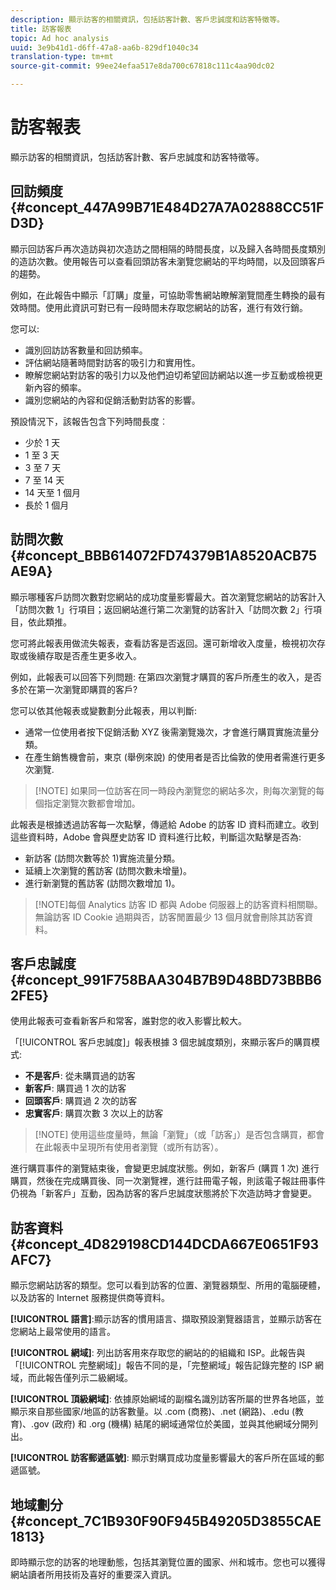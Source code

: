 ```yaml
---
description: 顯示訪客的相關資訊，包括訪客計數、客戶忠誠度和訪客特徵等。
title: 訪客報表
topic: Ad hoc analysis
uuid: 3e9b41d1-d6ff-47a8-aa6b-829df1040c34
translation-type: tm+mt
source-git-commit: 99ee24efaa517e8da700c67818c111c4aa90dc02

---
```



# 訪客報表

顯示訪客的相關資訊，包括訪客計數、客戶忠誠度和訪客特徵等。

## 回訪頻度 {#concept_447A99B71E484D27A7A02888CC51FD3D}

顯示回訪客戶再次造訪與初次造訪之間相隔的時間長度，以及歸入各時間長度類別的造訪次數。使用報告可以查看回頭訪客未瀏覽您網站的平均時間，以及回頭客戶的趨勢。

<!-- 

c_reports_return_freq.xml

 -->

例如，在此報告中顯示「訂購」度量，可協助零售網站瞭解瀏覽間產生轉換的最有效時間。使用此資訊可對已有一段時間未存取您網站的訪客，進行有效行銷。

您可以:

* 識別回訪訪客數量和回訪頻率。
* 評估網站隨著時間對訪客的吸引力和實用性。
* 瞭解您網站對訪客的吸引力以及他們迫切希望回訪網站以進一步互動或檢視更新內容的頻率。
* 識別您網站的內容和促銷活動對訪客的影響。

預設情況下，該報告包含下列時間長度︰

* 少於 1 天
* 1 至 3 天
* 3 至 7 天
* 7 至 14 天
* 14 天至 1 個月
* 長於 1 個月

## 訪問次數 {#concept_BBB614072FD74379B1A8520ACB75AE9A}

顯示哪種客戶訪問次數對您網站的成功度量影響最大。首次瀏覽您網站的訪客計入「訪問次數 1」行項目；返回網站進行第二次瀏覽的訪客計入「訪問次數 2」行項目，依此類推。

<!-- 

c_reports_visit_number.xml

 -->

您可將此報表用做流失報表，查看訪客是否返回。還可新增收入度量，檢視初次存取或後續存取是否產生更多收入。

例如，此報表可以回答下列問題: 在第四次瀏覽才購買的客戶所產生的收入，是否多於在第一次瀏覽即購買的客戶?

您可以依其他報表或變數劃分此報表，用以判斷:

* 通常一位使用者按下促銷活動 XYZ 後需瀏覽幾次，才會進行購買實施流量分類。
* 在產生銷售機會前，東京 (舉例來說) 的使用者是否比倫敦的使用者需進行更多次瀏覽.

> [!NOTE] 如果同一位訪客在同一時段內瀏覽您的網站多次，則每次瀏覽的每個指定瀏覽次數都會增加。

此報表是根據透過訪客每一次點擊，傳遞給 Adobe 的訪客 ID 資料而建立。收到這些資料時，Adobe 會與歷史訪客 ID 資料進行比較，判斷這次點擊是否為:

* 新訪客 (訪問次數等於 1)實施流量分類。
* 延續上次瀏覽的舊訪客 (訪問次數未增量)。
* 進行新瀏覽的舊訪客 (訪問次數增加 1)。

> [!NOTE]每個 Analytics 訪客 ID 都與 Adobe 伺服器上的訪客資料相關聯。無論訪客 ID Cookie 過期與否，訪客閒置最少 13 個月就會刪除其訪客資料。

## 客戶忠誠度 {#concept_991F758BAA304B7B9D48BD73BBB62FE5}

使用此報表可查看新客戶和常客，誰對您的收入影響比較大。

<!-- 

c_reports_customerloyalty.xml

 -->

「[!UICONTROL 客戶忠誠度]」報表根據 3 個忠誠度類別，來顯示客戶的購買模式:

* **不是客戶**: 從未購買過的訪客
* **新客戶**: 購買過 1 次的訪客
* **回頭客戶**: 購買過 2 次的訪客
* **忠實客戶**: 購買次數 3 次以上的訪客

> [!NOTE] 使用這些度量時，無論「瀏覽」（或「訪客」）是否包含購買，都會在此報表中呈現所有使用者瀏覽（或所有訪客）。

進行購買事件的瀏覽結束後，會變更忠誠度狀態。例如，新客戶 (購買 1 次) 進行購買，然後在完成購買後、同一次瀏覽裡，進行註冊電子報，則該電子報註冊事件仍視為「新客戶」互動，因為訪客的客戶忠誠度狀態將於下次造訪時才會變更。

## 訪客資料 {#concept_4D829198CD144DCDA667E0651F93AFC7}

顯示您網站訪客的類型。您可以看到訪客的位置、瀏覽器類型、所用的電腦硬體，以及訪客的 Internet 服務提供商等資料。

<!-- 

c_reports_visitor_profile.xml

 -->

**[!UICONTROL 語言]**:顯示訪客的慣用語言、擷取預設瀏覽器語言，並顯示訪客在您網站上最常使用的語言。

**[!UICONTROL 網域]**: 列出訪客用來存取您的網站的的組織和 ISP。此報告與「[!UICONTROL 完整網域]」報告不同的是，「完整網域」報告記錄完整的 ISP 網域，而此報告僅列示二級網域。

**[!UICONTROL 頂級網域]**: 依據原始網域的副檔名識別訪客所屬的世界各地區，並顯示來自那些國家/地區的訪客數量。以 .com (商務)、.net (網路)、.edu (教育)、.gov (政府) 和 .org (機構) 結尾的網域通常位於美國，並與其他網域分開列出。

**[!UICONTROL 訪客郵遞區號]**: 顯示對購買成功度量影響最大的客戶所在區域的郵遞區號。

## 地域劃分 {#concept_7C1B930F90F945B49205D3855CAE1813}

<!-- 

c_reports_geosegmentation.xml

 -->

即時顯示您的訪客的地理動態，包括其瀏覽位置的國家、州和城市。您也可以獲得網站讀者所用技術及喜好的重要深入資訊。
